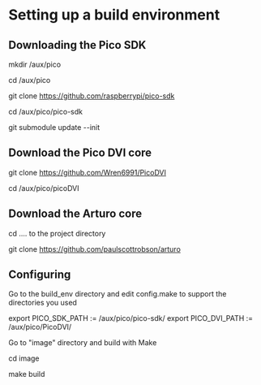 # Setting up a build environment

## Downloading the Pico SDK

mkdir /aux/pico

cd /aux/pico

git clone https://github.com/raspberrypi/pico-sdk

cd /aux/pico/pico-sdk

git submodule update --init

## Download the Pico DVI core

git clone https://github.com/Wren6991/PicoDVI

cd /aux/pico/picoDVI

## Download the Arturo core

cd .... to the project directory

git clone https://github.com/paulscottrobson/arturo

## Configuring 

Go to the build_env directory and edit config.make to support the directories you used

export PICO_SDK_PATH := /aux/pico/pico-sdk/
export PICO_DVI_PATH := /aux/pico/PicoDVI/

Go to "image" directory and build with Make

cd image

make build

